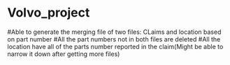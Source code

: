 # Volvo_project

#Able to generate the merging file of two files: CLaims and location based on part number
#All the part numbers not in both files are deleted
#All the location have all of the parts number reported in the claim(Might be able to narrow it down after getting more files)

